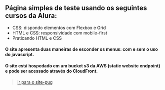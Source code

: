 ## **Página simples de teste usando os seguintes cursos da Alura:**
- CSS: dispondo elementos com Flexbox e Grid
- HTML e CSS: responsividade com mobile-first
- Praticando HTML e CSS

#### O site apresenta duas maneiras de esconder os menus: com e sem o uso do javascript.

#### O site está hospedado em um bucket s3 da AWS (static website endpoint) e pode ser acessado através do CloudFront.  

> [ir para o site-pug](https://d1mf66us61usti.cloudfront.net/index.html)